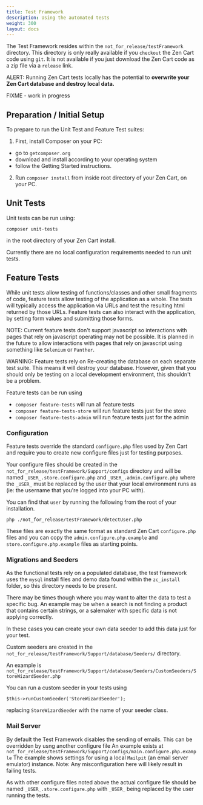 ```yaml
---
title: Test Framework
description: Using the automated tests
weight: 300
layout: docs
---
```


The Test Framework resides within the `not_for_release/testFramework` directory. This directory is only really available
if you `checkout` the Zen Cart code using `git`. It is not available if you just download the Zen Cart code as a zip file 
via a `release` link.

ALERT: Running Zen Cart tests locally has the potential to **overwrite your Zen Cart database and destroy local data.**

FIXME - work in progress

## Preparation / Initial Setup

To prepare to run the Unit Test and Feature Test suites:

1. First, install Composer on your PC:

* go to `getcomposer.org`
* download and install according to your operating system
* follow the Getting Started instructions.

2. Run `composer install` from inside root directory of your Zen Cart, on your PC.

## Unit Tests

Unit tests can be run using:

```
composer unit-tests
```

in the root directory of your Zen Cart install.

Currently there are no local configuration requirements needed to run unit tests.

## Feature Tests

While unit tests allow testing of functions/classes and other small fragments of code, feature tests allow 
testing of the application as a whole. The tests will typically access the application via URLs and test the resulting html returned by those URLs.
Feature tests can also interact with the application, by setting form values and submitting those forms.

NOTE: Current feature tests don't support javascript so interactions with pages that rely on javascript operating may not be possible.
It is planned in the future to allow interactions with pages that rely on javascript using something like `Selenium` or `Panther`.

WARNING: Feature tests rely on Re-creating the database on each separate test suite. This means it will destroy your database. 
However, given that you should only be testing on a local development environment, this shouldn't be a problem.

Feature tests can be run using 

- `composer feature-tests` will run all feature tests
- `composer feature-tests-store` will run feature tests just for the store
- `composer feature-tests-admin` will run feature tests just for the admin


### Configuration

Feature tests override the standard `configure.php` files used by Zen Cart and require you to create new configure files just for testing purposes.

Your configure files should be created in the `not_for_release/testFramework/Support/configs` directory and will be named 
`_USER_.store.configure.php` and `_USER_.admin.configure.php` where the `_USER_` must be replaced by the user that your local environment runs as (ie: the username that you're logged into your PC with).

You can find that `user` by running the following from the root of your installation.

`php ./not_for_release/testFramework/detectUser.php`

These files are exactly the same format as standard Zen Cart `configure.php` files and you can copy the 
`admin.configure.php.example` and `store.configure.php.example` files as starting points.

### Migrations and Seeders

As the functional tests rely on a populated database, the test framework uses the `mysql` install files and demo data found within 
the `zc_install` folder, so this directory needs to be present.

There may be times though where you may want to alter the data to test a specific bug. 
An example may be when a search is not finding a product that contains certain strings, 
or a salemaker with specific data is not applying correctly.

In these cases you can create your own data seeder to add this data just for your test.

Custom seeders are created in the `not_for_release/testFramework/Support/database/Seeders/` directory.

An example is `not_for_release/testFramework/Support/database/Seeders/CustomSeeders/StoreWizardSeeder.php`

You can run a custom seeder in your tests using 

`$this->runCustomSeeder('StoreWizardSeeder');`

replacing `StoreWizardSeeder` with the name of your seeder class.

### Mail Server 

By default the Test Framework disables the sending of emails.
This can be overridden by usng another configure file
An example exists at `not_for_release/testFramework/Support/configs/main.configure.php.example`
The example shows settings for using a local `Mailpit` (an email server emulator) instance.
Note: Any misconfiguration here will likely result in failing tests.

As with other configure files noted above the actual configure file should be named 
`_USER_.store.configure.php` with `_USER_` being replaced by the user running the tests.
